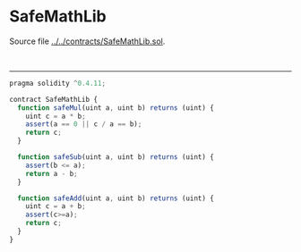 # SafeMathLib

Source file [../../contracts/SafeMathLib.sol](../../contracts/SafeMathLib.sol).

<br />

<hr />

```javascript
pragma solidity ^0.4.11;

contract SafeMathLib {
  function safeMul(uint a, uint b) returns (uint) {
    uint c = a * b;
    assert(a == 0 || c / a == b);
    return c;
  }

  function safeSub(uint a, uint b) returns (uint) {
    assert(b <= a);
    return a - b;
  }

  function safeAdd(uint a, uint b) returns (uint) {
    uint c = a + b;
    assert(c>=a);
    return c;
  }
}

```
